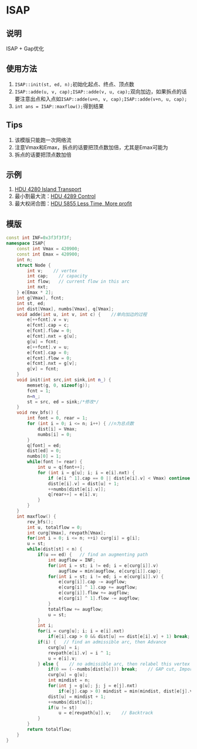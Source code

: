 # ISAP

## 说明
ISAP + Gap优化

## 使用方法
1. `ISAP::init(st, ed, n);`初始化起点、终点、顶点数
2. `ISAP::adde(u, v, cap);ISAP::adde(v, u, cap);`双向加边，如果拆点的话要注意出点和入点如`ISAP::adde(u+n, v, cap);ISAP::adde(v+n, u, cap);`
3. `int ans = ISAP::maxflow();`得到结果

## Tips
1. 该模版只能跑一次网络流
2. 注意Vmax和Emax，拆点的话要把顶点数加倍，尤其是Emax可能为
3. 拆点的话要把顶点数加倍

## 示例
1. [HDU 4280 Island Transport](http://menyf.github.io/2016/08/13/hdu4280/)
2. 最小割最大流：[HDU 4289 Control](http://menyf.github.io/2016/08/13/hdu4289/)
3. 最大权闭合图：[HDU 5855 Less Time, More profit](http://menyf.github.io/2016/08/16/hdu5855/)

## 模版
```C++
const int INF=0x3f3f3f3f;
namespace ISAP{
    const int Vmax = 420900;
    const int Emax = 420900;
    int n;
    struct Node {
        int v;    // vertex
        int cap;    // capacity
        int flow;   // current flow in this arc
        int nxt;
    } e[Emax * 2];
    int g[Vmax], fcnt;
    int st, ed;
    int dist[Vmax], numbs[Vmax], q[Vmax];
    void adde(int u, int v, int c) {    //单向加边的过程
        e[++fcnt].v = v;
        e[fcnt].cap = c;
        e[fcnt].flow = 0;
        e[fcnt].nxt = g[u];
        g[u] = fcnt;
        e[++fcnt].v = u;
        e[fcnt].cap = 0;
        e[fcnt].flow = 0;
        e[fcnt].nxt = g[v];
        g[v] = fcnt;
    }
    void init(int src,int sink,int n_) {
        memset(g, 0, sizeof(g));
        fcnt = 1;
        n=n_;
        st = src, ed = sink;/*修改*/
    }
    void rev_bfs() {
        int font = 0, rear = 1;
        for (int i = 0; i <= n; i++) { //n为总点数
            dist[i] = Vmax;
            numbs[i] = 0;
        }
        q[font] = ed;
        dist[ed] = 0;
        numbs[0] = 1;
        while(font != rear) {
            int u = q[font++];
            for (int i = g[u]; i; i = e[i].nxt) {
                if (e[i ^ 1].cap == 0 || dist[e[i].v] < Vmax) continue;
                dist[e[i].v] = dist[u] + 1;
                ++numbs[dist[e[i].v]];
                q[rear++] = e[i].v;
            }
        }
    }
    int maxflow() {
        rev_bfs();
        int u, totalflow = 0;
        int curg[Vmax], revpath[Vmax];
        for(int i = 0; i <= n; ++i) curg[i] = g[i];
        u = st;
        while(dist[st] < n) {
            if(u == ed) {   // find an augmenting path
                int augflow = INF;
                for(int i = st; i != ed; i = e[curg[i]].v)
                    augflow = min(augflow, e[curg[i]].cap);
                for(int i = st; i != ed; i = e[curg[i]].v) {
                    e[curg[i]].cap -= augflow;
                    e[curg[i] ^ 1].cap += augflow;
                    e[curg[i]].flow += augflow;
                    e[curg[i] ^ 1].flow -= augflow;
                }
                totalflow += augflow;
                u = st;
            }
            int i;
            for(i = curg[u]; i; i = e[i].nxt)
                if(e[i].cap > 0 && dist[u] == dist[e[i].v] + 1) break;
            if(i) {   // find an admissible arc, then Advance
                curg[u] = i;
                revpath[e[i].v] = i ^ 1;
                u = e[i].v;
            } else {    // no admissible arc, then relabel this vertex
                if(0 == (--numbs[dist[u]])) break;    // GAP cut, Important!
                curg[u] = g[u];
                int mindist = n;
                for(int j = g[u]; j; j = e[j].nxt)
                    if(e[j].cap > 0) mindist = min(mindist, dist[e[j].v]);
                dist[u] = mindist + 1;
                ++numbs[dist[u]];
                if(u != st)
                    u = e[revpath[u]].v;    // Backtrack
            }
        }
        return totalflow;
    }
}
```